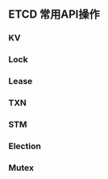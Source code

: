 ## ETCD 常用API操作



### KV 



### Lock



### Lease



### TXN



### STM



### Election

### Mutex

